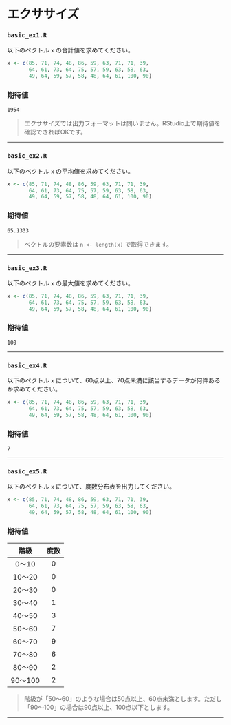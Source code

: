 # エクササイズ

### `basic_ex1.R`

以下のベクトル `x` の合計値を求めてください。

```r
x <- c(85, 71, 74, 48, 86, 59, 63, 71, 71, 39,  
       64, 61, 73, 64, 75, 57, 59, 63, 58, 63, 
       49, 64, 59, 57, 58, 48, 64, 61, 100, 90)
```

### 期待値

```
1954
```

> エクササイズでは出力フォーマットは問いません。RStudio上で期待値を確認できればOKです。

---

### `basic_ex2.R`

以下のベクトル `x` の平均値を求めてください。

```r
x <- c(85, 71, 74, 48, 86, 59, 63, 71, 71, 39,  
       64, 61, 73, 64, 75, 57, 59, 63, 58, 63, 
       49, 64, 59, 57, 58, 48, 64, 61, 100, 90)
```

### 期待値

```
65.1333
```

> ベクトルの要素数は `n <- length(x)` で取得できます。

---

### `basic_ex3.R`

以下のベクトル `x` の最大値を求めてください。

```r
x <- c(85, 71, 74, 48, 86, 59, 63, 71, 71, 39,  
       64, 61, 73, 64, 75, 57, 59, 63, 58, 63, 
       49, 64, 59, 57, 58, 48, 64, 61, 100, 90)
```

### 期待値

```
100
```

---

### `basic_ex4.R`

以下のベクトル `x` について、60点以上、70点未満に該当するデータが何件あるか求めてください。

```r
x <- c(85, 71, 74, 48, 86, 59, 63, 71, 71, 39,  
       64, 61, 73, 64, 75, 57, 59, 63, 58, 63, 
       49, 64, 59, 57, 58, 48, 64, 61, 100, 90)
```

### 期待値

```
7
```

---

### `basic_ex5.R`

以下のベクトル `x` について、度数分布表を出力してください。

```r
x <- c(85, 71, 74, 48, 86, 59, 63, 71, 71, 39,  
       64, 61, 73, 64, 75, 57, 59, 63, 58, 63, 
       49, 64, 59, 57, 58, 48, 64, 61, 100, 90)
```

### 期待値

|階級|度数|
|:--:|:--:|
|0〜10|0|
|10〜20|0|
|20〜30|0|
|30〜40|1|
|40〜50|3|
|50〜60|7|
|60〜70|9|
|70〜80|6|
|80〜90|2|
|90〜100|2|

> 階級が「50〜60」のような場合は50点以上、60点未満とします。ただし「90〜100」の場合は90点以上、100点以下とします。

---

<!-- 

```r
x <- c(85, 71, 74, 48, 86, 59, 63, 71, 71, 39,  
       64, 61, 73, 64, 75, 57, 59, 63, 58, 63, 
       49, 64, 59, 57, 58, 48, 64, 61, 100, 90)
sum(x)
mean(x)
max(x)
x_table <- table(cut(x, breaks=seq(0, 100, by=10), right=FALSE, include.lowest = TRUE))
x_table[7]
x_table

# my_freq <- function(x, from, to) {
#   count = 0
#   for (e in x) {
#     if (from <= e && e < to) {
#       count = count + 1
#     }
#   }
#   count
# }
# 
# my_freq(x, 0, 10)
# my_freq(x, 10, 20)
# my_freq(x, 20, 30)
# my_freq(x, 30, 40)
# my_freq(x, 40, 50)
# my_freq(x, 50, 60)
# my_freq(x, 60, 70)
# my_freq(x, 70, 80)
# my_freq(x, 80, 90)
# my_freq(x, 90, 101)
```

-->

